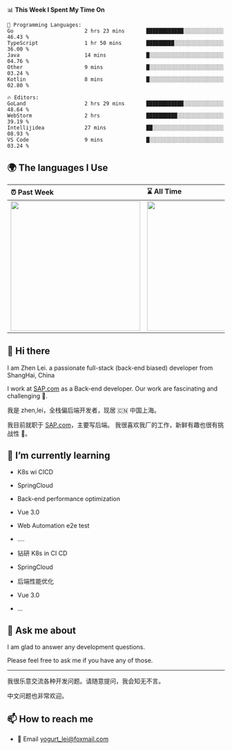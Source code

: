 <!--START_SECTION:waka-->
📊 **This Week I Spent My Time On** 

```text
💬 Programming Languages: 
Go                       2 hrs 23 mins       ████████████░░░░░░░░░░░░░   46.43 % 
TypeScript               1 hr 50 mins        █████████░░░░░░░░░░░░░░░░   36.00 % 
Java                     14 mins             █░░░░░░░░░░░░░░░░░░░░░░░░   04.76 % 
Other                    9 mins              █░░░░░░░░░░░░░░░░░░░░░░░░   03.24 % 
Kotlin                   8 mins              █░░░░░░░░░░░░░░░░░░░░░░░░   02.80 % 

🔥 Editors: 
GoLand                   2 hrs 29 mins       ████████████░░░░░░░░░░░░░   48.64 % 
WebStorm                 2 hrs               ██████████░░░░░░░░░░░░░░░   39.19 % 
Intellijidea             27 mins             ██░░░░░░░░░░░░░░░░░░░░░░░   08.93 % 
VS Code                  9 mins              █░░░░░░░░░░░░░░░░░░░░░░░░   03.24 % 
```


<!--END_SECTION:waka-->


## 🌍 The languages I Use

| ⏰ Past Week                                                                                                                                                  | ⌛️ All Time                                                                                                                                                  |
| :------------------------------------------------------------------------------------------------------------------------------------------------------------ | :------------------------------------------------------------------------------------------------------------------------------------------------------------ |
| <a href="https://wakatime.com/@9a64fd4e-85ff-48a6-a0c1-e09ecd80bab9"> <img src="https://wakatime.com/share/@9a64fd4e-85ff-48a6-a0c1-e09ecd80bab9/5f97c4a7-f918-43db-bace-c48898f1cd61.svg" height="300px"></a> | <a href="https://wakatime.com/@9a64fd4e-85ff-48a6-a0c1-e09ecd80bab9"><img src="https://wakatime.com/share/@9a64fd4e-85ff-48a6-a0c1-e09ecd80bab9/455e730b-0452-4b83-9bc2-fb46e42553a7.svg" height="300px"></a> |

## 👋 Hi there

I am Zhen Lei. a passionate full-stack (back-end biased) developer from ShangHai, China

I work at [SAP.com](https://www.sap.com) as a Back-end developer.
Our work are fascinating and challenging 💪.

我是 zhen,lei，全栈偏后端开发者，现居 🇨🇳 中国上海。

我目前就职于 [SAP.com](https://www.sap.cn)，主要写后端。
我很喜欢我厂的工作，新鲜有趣也很有挑战性 💪。

## 🌱 I’m currently learning

- K8s wi CICD
- SpringCloud
- Back-end performance optimization
- Vue 3.0
- Web Automation e2e test
- ....

- 钻研 K8s in CI CD
- SpringCloud
- 后端性能优化
- Vue 3.0
- ...

## 💬 Ask me about

I am glad to answer any development questions.

Please feel free to ask me if you have any of those.

---

我很乐意交流各种开发问题。请随意提问，我会知无不言。

中文问题也非常欢迎。

## 📫 How to reach me

- 📧 Email [yogurt_lei@foxmail.com](mailto:yogurt_lei@foxmail.com)
